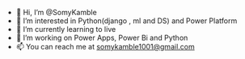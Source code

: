 - 👋 Hi, I’m @SomyKamble
- 👀 I’m interested in Python(django , ml and DS) and Power Platform 
- 🌱 I’m currently learning to live 
- 💞️ I’m working on Power Apps,  Power Bi and Python
- 📫 You can reach me at somykamble1001@gmail.com

<!---
SomyKamble/SomyKamble is a ✨ special ✨ repository because its `README.md` (this file) appears on your GitHub profile.
You can click the Preview link to take a look at your changes.
--->

